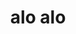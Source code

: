---
title: alo alo
nome: ortiz
background: img/layout/equipe/ortiz1.png
texto1: Pioneiro no uso da Teoria de Elementos Finitos (FESA/CAE)<br>na
            Indústria automobilística nacional (Ford/1981), foi sócio<br> fundador da primeira empresa brasileira
            especializada na<br> consultoria em análises estruturais através do uso de <br>Elementos Finitos chamada ENGEWARE
            (1986).<br><br>
            Participou de inúmeros projetos como responsável pela<br> análise estrutural no mercado brasileiro.
texto2: Participação direta em projetação, cálculo estrutural<br> e testes de validação<br> em diversos trabalhos completos
            do tipo<br> "Turn Key", como por exemplo a carreta Translor/ Autoporte<br> para o transporte de veículos "0km".
texto3: Importante participação no projeto em cálculo<br> estrutural, validação da forma em túnel de vento e<br> projeto
            ferramental do veículo F3 CLR, um monoposto<br> 100% brasileiro que contou com a parceria das<br> empresas Embraer e
            Petrobrás.
texto4: Projetos com foco em competição exigem um desempenho<br> além do padrão da Indústria, sem abrir mão da
            segurança.<br> Por isso, o Cálculo Estrutural da L200 EVO é um símbolo<br> dentro das grandes conquistas como o
            Rally dos Sertões.
texto5: Durante toda a sua vida profissional trabalhou no<br> desenvolvimento de inúmeros componentes veículares.<br> Dentro
            desse grande leque, o componente em que se tornou<br> referência foi o projeto de rodas onde atuou por mais de
            20<br> anos em importantes fabricantes como Fumagali, FPS do<br> Brasil e Scorro rodas esportivas.
texto6: O veículo nacional Stark da TAC Motors contou com a <br>participação atuante de Wellington Ortiz no projeto
            (CAD) e<br> certificação estrutural (CAE) do Chassi e dos principais<br> componentes de suspensão e trasmissão.
texto7: Engenheiro mecânico automobilístico com 42 anos de vivência no <br>desenvolvimento de produtos no campo da
            mobilidade, Wellington Ortinz<br> tem no seu histórico de clientes - General Motors, Ford, VW Caminhões e<br>
            Automóveis Fiat, Mercendez-Benz, Renault, Mitsubishi, Suzuki<br> e Caoa-Chery.
            Pioneiro no uso da Teoria dos Elementos Finitos (FESA/ CAE) na indústria<br> automobilística nacional (Ford/
            1981).<br>
            Participou do desenvolvimento de veículos elétricos em iniciativas<br> provadas no Brasil e na Alemanha.<br>
            Em Rockingham (ENG), recebeu no prêmio "Engineering Greenpower<br> International Award" pela coordenação do
            melhor projeto de 2017 em<br> veículo elétrico competitivo.
texto8: <span class="contatoNome">Wellington Ortiz</span><br>Telefone&#58 (34)98405-1234<br>
            E-mail&#58 w.ortiz@ortizconsult.com.br<br>
            Skype&#58 wellington.ortiz57<br>
            <img src="/img/icones/whatsapp.png" width="40px">
            <img src="/img/icones/linkedin.png" width="40px"> 
            <img src="/img/icones/email2.png" width="40px">
---